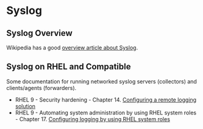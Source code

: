 # Syslog

## Syslog Overview

Wikipedia has a good [overview article about Syslog][3].

## Syslog on RHEL and Compatible

Some documentation for running networked syslog servers (collectors) and clients/agents (forwarders).

* RHEL 9 - Security hardening - Chapter 14. [Configuring a remote logging solution][1]
* RHEL 9 - Automating system administration by using RHEL system roles - Chapter 17. [Configuring logging by using RHEL system roles][2]

[1]: https://docs.redhat.com/en/documentation/red_hat_enterprise_linux/9/html/security_hardening/assembly_configuring-a-remote-logging-solution_security-hardening
[2]: https://docs.redhat.com/en/documentation/red_hat_enterprise_linux/9/html/automating_system_administration_by_using_rhel_system_roles/configuring-logging-by-using-rhel-system-roles_automating-system-administration-by-using-rhel-system-roles
[3]: https://en.wikipedia.org/wiki/Syslog
